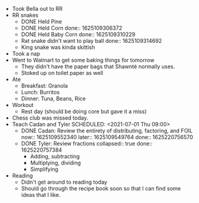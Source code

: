 - Took Bella out to RR
- RR snakes
	- DONE Held Pine
	- DONE Held Corn
	  done:: 1625109306372
	- DONE Held Baby Corn
	  done:: 1625109310229
	- Rat snake didn't want to play ball
	  done:: 1625109314692
	- King snake was kinda skittish
- Took a nap
- Went to Walmart to get some baking things for tomorrow
	- They didn't have the paper bags that Shawnté normally uses.
	- Stoked up on toilet paper as well
- Ate
	- Breakfast: Granola
	- Lunch: Burritos
	- Dinner: Tuna, Beans, Rice
- Workout
	- Rest day (should be doing core but gave it a miss)
- Chess club was missed today.
- Teach Cadan and Tyler 
  SCHEDULED: <2021-07-01 Thu 09:00>
	- DONE Cadan: Review the entirety of distributing, factoring, and FOIL
	  now:: 1625109552340
	  later:: 1625109549764
	  done:: 1625220756570
	- DONE Tyler: Review fractions
	  collapsed:: true
	  done:: 1625220757384
		- Adding, subtracting
		- Multiplying, dividing
		- Simplifying
- Reading
	- Didn't get around to reading today
	- Should go through the recipe book soon so that I can find some ideas that I like.